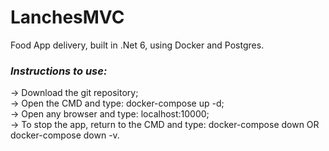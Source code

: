 # LanchesMVC
Food App delivery, built in .Net 6, using Docker and Postgres.

*<h3>Instructions to use:</h3>*
-> Download the git repository;<br>
-> Open the CMD and type: docker-compose up -d;<br>
-> Open any browser and type: localhost:10000;<br>
-> To stop the app, return to the CMD and type: docker-compose down OR docker-compose down -v.<br>